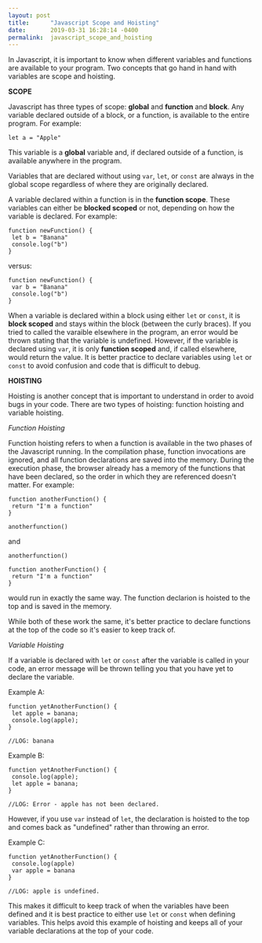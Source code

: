 ```yaml
---
layout: post
title:      "Javascript Scope and Hoisting"
date:       2019-03-31 16:28:14 -0400
permalink:  javascript_scope_and_hoisting
---
```



In Javascript, it is important to know when different variables and functions are available to your program. Two concepts that go hand in hand with variables are scope and hoisting. 

**SCOPE**

Javascript has three types of scope: **global** and **function** and **block**. Any variable declared outside of a block, or a function, is available to the entire program. For example:

```
let a = "Apple"
```

This variable is a **global** variable and, if declared outside of a function, is available anywhere in the program.

Variables that are declared without using ```var```, ```let```, or ```const``` are always in the global scope regardless of where they are originally declared. 

A variable declared within a function is in the **function scope**.  These variables can either be **blocked scoped** or not, depending on how the variable is declared. For example:

```
function newFunction() {
 let b = "Banana"
 console.log("b")
}
```

versus:

```
function newFunction() {
 var b = "Banana"
 console.log("b")
}
```


When a variable is declared within a block using either ```let``` or ```const```, it is **block scoped** and stays within the block (between the curly braces). If you tried to called the varaible elsewhere in the program, an error would be thrown stating that the variable is undefined. However, if the variable is declared using ```var```, it is only **function scoped** and, if called elsewhere, would return the value. It is better practice to declare variables using ```let``` or ```const``` to avoid confusion and code that is difficult to debug.


**HOISTING**

Hoisting is another concept that is important to understand in order to avoid bugs in your code. There are two types of hoisting: function hoisting and variable hoisting. 

*Function Hoisting*

Function hoisting refers to when a function is available in the two phases of the Javascript running. In the compilation phase, function invocations are ignored, and all function declarations are saved into the memory. During the execution phase, the browser already has a memory of the functions that have been declared, so the order in which they are referenced doesn't matter. For example:

```
function anotherFunction() {
 return "I'm a function"
}

anotherfunction()
```

and 

```
anotherfunction()

function anotherFunction() {
 return "I'm a function"
}
```

would run in exactly the same way. The function declarion is hoisted to the top and is saved in the memory. 

While both of these work the same, it's better practice to declare functions at the top of the code so it's easier to keep track of. 

*Variable Hoisting*

If a variable is declared with ```let``` or ```const``` after the variable is called in your code, an error message will be thrown telling you that you have yet to declare the variable. 

Example A:
```
function yetAnotherFunction() {
 let apple = banana;
 console.log(apple);
}

//LOG: banana
```

Example B:
```
function yetAnotherFunction() {
 console.log(apple);
 let apple = banana;
}

//LOG: Error - apple has not been declared.
```

However, if you use ```var``` instead of ```let```, the declaration is hoisted to the top and comes back as "undefined" rather than throwing an error. 

Example C:
```
function yetAnotherFunction() {
 console.log(apple)
 var apple = banana
}

//LOG: apple is undefined. 
```

This makes it difficult to keep track of when the variables have been defined and it is best practice to either use ```let``` or ```const``` when defining variables. This helps avoid this example of hoisting and keeps all of your variable declarations at the top of your code. 






